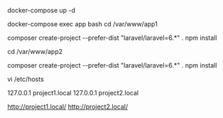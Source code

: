 
docker-compose up -d

docker-compose exec app bash
cd /var/www/app1

composer create-project --prefer-dist "laravel/laravel=6.*" .
npm install

cd /var/www/app2

composer create-project --prefer-dist "laravel/laravel=6.*" .
npm install


vi /etc/hosts

127.0.0.1 project1.local
127.0.0.1 project2.local

http://project1.local/
http://project2.local/
